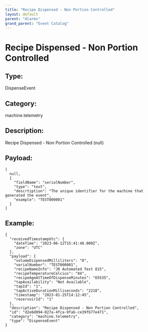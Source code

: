 ```yaml
---
title: "Recipe Dispensed - Non Portion Controlled"
layout: default
parent: "Alarms"
grand_parent: "Event Catalog"
---
```


# Recipe Dispensed - Non Portion Controlled

## Type:

DispenseEvent

## Category:

machine.telemetry

## Description: 

Recipe Dispensed - Non Portion Controlled (null)

## Payload:

```
[
  null,
  {
    "fieldName": "serialNumber",
    "type": "text",
    "descrtiption": "The unique identifier for the machine that generated the event",
    "example": "TEST000001"
  }
]
```

## Example:

```
{
  "receivedTimestampUtc": {
    "dateTime": "2023-06-12T15:41:48.000Z",
    "zone": "UTC"
  },
  "payload": {
    "volumeDispensedMilliliters": "0",
    "serialNumber": "TEST000001",
    "recipeNameInfo": "JR Automated Test 815",
    "recipeTemperatureCelcius": "84",
    "recipeAgeAtTimeOfDispenseMinutes": "65535",
    "tapAvailability": "Not Available",
    "tapId": "1",
    "tapActiveDurationMilliseconds": "2218",
    "timestamp": "2023-01-25T14:12:45",
    "reservoirId": "1"
  },
  "description": "Recipe Dispensed - Non Portion Controlled",
  "id": "d2e6d094-027a-4fca-9fab-ce39fb77e471",
  "category": "machine.telemetry",
  "type": "DispenseEvent"
}
```
